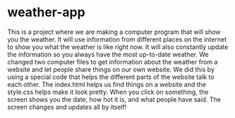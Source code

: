 # weather-app

This is a project where we are making a computer program that will show you the weather. It will use information from different places on the internet to show you what the weather is like right now. It will also constantly update the information so you always have the most up-to-date weather. 
We changed two computer files to get information about the weather from a website and let people share things on our own website. We did this by using a special code that helps the different parts of the website talk to each other. The index.html helps us find things on a website and the style.css helps make it look pretty. 
When you click on something, the screen shows you the date, how hot it is, and what people have said. The screen changes and updates all by itself!
